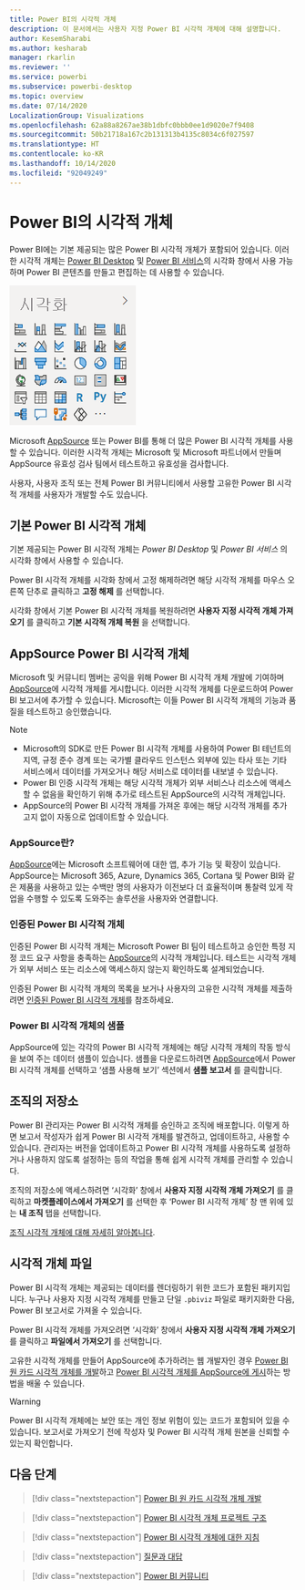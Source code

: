 ```yaml
---
title: Power BI의 시각적 개체
description: 이 문서에서는 사용자 지정 Power BI 시각적 개체에 대해 설명합니다.
author: KesemSharabi
ms.author: kesharab
manager: rkarlin
ms.reviewer: ''
ms.service: powerbi
ms.subservice: powerbi-desktop
ms.topic: overview
ms.date: 07/14/2020
LocalizationGroup: Visualizations
ms.openlocfilehash: 62a88a8267ae38b1dbfc0bbb0ee1d9020e7f9408
ms.sourcegitcommit: 50b21718a167c2b131313b4135c8034c6f027597
ms.translationtype: HT
ms.contentlocale: ko-KR
ms.lasthandoff: 10/14/2020
ms.locfileid: "92049249"
---
```

# <a name="visuals-in-power-bi"></a>Power BI의 시각적 개체

Power BI에는 기본 제공되는 많은 Power BI 시각적 개체가 포함되어 있습니다. 이러한 시각적 개체는 [Power BI Desktop](https://powerbi.microsoft.com/desktop/) 및 [Power BI 서비스](https://app.powerbi.com)의 시각화 창에서 사용 가능하며 Power BI 콘텐츠를 만들고 편집하는 데 사용할 수 있습니다.

![Power BI Desktop 및 Power BI 서비스의 Power BI 시각화 창 스크린샷.](media/power-bi-custom-visuals/power-bi-visualizations.png)

Microsoft [AppSource](https://nam06.safelinks.protection.outlook.com/?url=https%3A%2F%2Fappsource.microsoft.com%2Fen-us%2Fmarketplace%2Fapps%3Fpage%3D1%26product%3Dpower-bi-visuals&data=02%7C01%7CKesem.Sharabi%40microsoft.com%7C6d9286afacb3468d4cde08d740b76694%7C72f988bf86f141af91ab2d7cd011db47%7C1%7C0%7C637049028749147718&sdata=igWm0e1vXdgGcbyvngQBrHQVAkahPnxPC1ZhUPntGI8%3D&reserved=0) 또는 Power BI를 통해 더 많은 Power BI 시각적 개체를 사용할 수 있습니다. 이러한 시각적 개체는 Microsoft 및 Microsoft 파트너에서 만들며 AppSource 유효성 검사 팀에서 테스트하고 유효성을 검사합니다.

사용자, 사용자 조직 또는 전체 Power BI 커뮤니티에서 사용할 고유한 Power BI 시각적 개체를 사용자가 개발할 수도 있습니다.

## <a name="default-power-bi-visuals"></a>기본 Power BI 시각적 개체

기본 제공되는 Power BI 시각적 개체는 *Power BI Desktop* 및 *Power BI 서비스* 의 시각화 창에서 사용할 수 있습니다.

Power BI 시각적 개체를 시각화 창에서 고정 해제하려면 해당 시각적 개체를 마우스 오른쪽 단추로 클릭하고 **고정 해제** 를 선택합니다.

시각화 창에서 기본 Power BI 시각적 개체를 복원하려면 **사용자 지정 시각적 개체 가져오기** 를 클릭하고 **기본 시각적 개체 복원** 을 선택합니다. 

## <a name="appsource-power-bi-visuals"></a>AppSource Power BI 시각적 개체

Microsoft 및 커뮤니티 멤버는 공익을 위해 Power BI 시각적 개체 개발에 기여하며 [AppSource](https://appsource.microsoft.com/marketplace/apps?product=power-bi-visuals)에 시각적 개체를 게시합니다. 이러한 시각적 개체를 다운로드하여 Power BI 보고서에 추가할 수 있습니다. Microsoft는 이들 Power BI 시각적 개체의 기능과 품질을 테스트하고 승인했습니다.

>[!NOTE]
>* Microsoft의 SDK로 만든 Power BI 시각적 개체를 사용하여 Power BI 테넌트의 지역, 규정 준수 경계 또는 국가별 클라우드 인스턴스 외부에 있는 타사 또는 기타 서비스에서 데이터를 가져오거나 해당 서비스로 데이터를 내보낼 수 있습니다.
>* Power BI 인증 시각적 개체는 해당 시각적 개체가 외부 서비스나 리소스에 액세스할 수 없음을 확인하기 위해 추가로 테스트된 AppSource의 시각적 개체입니다.
>* AppSource의 Power BI 시각적 개체를 가져온 후에는 해당 시각적 개체를 추가 고지 없이 자동으로 업데이트할 수 있습니다.

### <a name="what-is-appsource"></a>AppSource란?

[AppSource](https://appsource.microsoft.com/marketplace/apps?product=power-bi-visuals)에는 Microsoft 소프트웨어에 대한 앱, 추가 기능 및 확장이 있습니다. AppSource는 Microsoft 365, Azure, Dynamics 365, Cortana 및 Power BI와 같은 제품을 사용하고 있는 수백만 명의 사용자가 이전보다 더 효율적이며 통찰력 있게 작업을 수행할 수 있도록 도와주는 솔루션을 사용자와 연결합니다.

### <a name="certified-power-bi-visuals"></a>인증된 Power BI 시각적 개체

인증된 Power BI 시각적 개체는 Microsoft Power BI 팀이 테스트하고 승인한 특정 지정 코드 요구 사항을 충족하는 [AppSource](https://nam06.safelinks.protection.outlook.com/?url=https%3A%2F%2Fappsource.microsoft.com%2Fen-us%2Fmarketplace%2Fapps%3Fpage%3D1%26product%3Dpower-bi-visuals&data=02%7C01%7CKesem.Sharabi%40microsoft.com%7C6d9286afacb3468d4cde08d740b76694%7C72f988bf86f141af91ab2d7cd011db47%7C1%7C0%7C637049028749147718&sdata=igWm0e1vXdgGcbyvngQBrHQVAkahPnxPC1ZhUPntGI8%3D&reserved=0)의 시각적 개체입니다. 테스트는 시각적 개체가 외부 서비스 또는 리소스에 액세스하지 않는지 확인하도록 설계되었습니다.

인증된 Power BI 시각적 개체의 목록을 보거나 사용자의 고유한 시각적 개체를 제출하려면 [인증된 Power BI 시각적 개체](power-bi-custom-visuals-certified.md)를 참조하세요.

### <a name="samples-for-power-bi-visuals"></a>Power BI 시각적 개체의 샘플

AppSource에 있는 각각의 Power BI 시각적 개체에는 해당 시각적 개체의 작동 방식을 보여 주는 데이터 샘플이 있습니다. 샘플을 다운로드하려면 [AppSource](https://nam06.safelinks.protection.outlook.com/?url=https%3A%2F%2Fappsource.microsoft.com%2Fen-us%2Fmarketplace%2Fapps%3Fpage%3D1%26product%3Dpower-bi-visuals&data=02%7C01%7CKesem.Sharabi%40microsoft.com%7C6d9286afacb3468d4cde08d740b76694%7C72f988bf86f141af91ab2d7cd011db47%7C1%7C0%7C637049028749147718&sdata=igWm0e1vXdgGcbyvngQBrHQVAkahPnxPC1ZhUPntGI8%3D&reserved=0)에서 Power BI 시각적 개체를 선택하고 ‘샘플 사용해 보기’ 섹션에서 **샘플 보고서** 를 클릭합니다.

## <a name="organizational-store"></a>조직의 저장소

Power BI 관리자는 Power BI 시각적 개체를 승인하고 조직에 배포합니다. 이렇게 하면 보고서 작성자가 쉽게 Power BI 시각적 개체를 발견하고, 업데이트하고, 사용할 수 있습니다. 관리자는 버전을 업데이트하고 Power BI 시각적 개체를 사용하도록 설정하거나 사용하지 않도록 설정하는 등의 작업을 통해 쉽게 시각적 개체를 관리할 수 있습니다.

조직의 저장소에 액세스하려면 ‘시각화’ 창에서 **사용자 지정 시각적 개체 가져오기** 를 클릭하고 **마켓플레이스에서 가져오기** 를 선택한 후 ‘Power BI 시각적 개체’ 창 맨 위에 있는 **내 조직** 탭을 선택합니다. 

[조직 시각적 개체에 대해 자세히 알아봅니다](power-bi-custom-visuals-organization.md).

## <a name="visual-files"></a>시각적 개체 파일

Power BI 시각적 개체는 제공되는 데이터를 렌더링하기 위한 코드가 포함된 패키지입니다. 누구나 사용자 지정 시각적 개체를 만들고 단일 `.pbiviz` 파일로 패키지화한 다음, Power BI 보고서로 가져올 수 있습니다.

Power BI 시각적 개체를 가져오려면 ‘시각화’ 창에서 **사용자 지정 시각적 개체 가져오기** 를 클릭하고 **파일에서 가져오기** 를 선택합니다.

고유한 시각적 개체를 만들어 AppSource에 추가하려는 웹 개발자인 경우 [Power BI 원 카드 시각적 개체를 개발](develop-circle-card.md)하고 [Power BI 시각적 개체를 AppSource에 게시](office-store.md)하는 방법을 배울 수 있습니다.

> [!WARNING]
> Power BI 시각적 개체에는 보안 또는 개인 정보 위험이 있는 코드가 포함되어 있을 수 있습니다. 보고서로 가져오기 전에 작성자 및 Power BI 시각적 개체 원본을 신뢰할 수 있는지 확인합니다.

## <a name="next-steps"></a>다음 단계

>[!div class="nextstepaction"]
>[Power BI 원 카드 시각적 개체 개발](develop-circle-card.md)

>[!div class="nextstepaction"]
>[Power BI 시각적 개체 프로젝트 구조](visual-project-structure.md)

>[!div class="nextstepaction"]
>[Power BI 시각적 개체에 대한 지침](guidelines-powerbi-visuals.md)

>[!div class="nextstepaction"]
>[질문과 대답](power-bi-custom-visuals-faq.md)

>[!div class="nextstepaction"]
>[Power BI 커뮤니티](https://community.powerbi.com/)